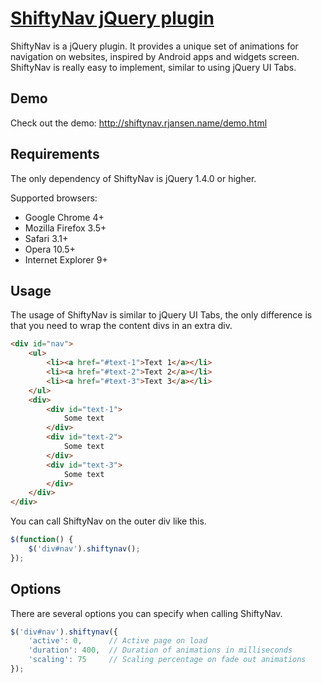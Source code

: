 [ShiftyNav jQuery plugin](http://shiftynav.rjansen.name/)
=========

ShiftyNav is a jQuery plugin. It provides a unique set of animations for navigation on websites, inspired by Android apps and widgets screen. ShiftyNav is really easy to implement, similar to using jQuery UI Tabs.

Demo
----

Check out the demo: http://shiftynav.rjansen.name/demo.html

Requirements
------------

The only dependency of ShiftyNav is jQuery 1.4.0 or higher.

Supported browsers:
- Google Chrome 4+
- Mozilla Firefox 3.5+
- Safari 3.1+
- Opera 10.5+
- Internet Explorer 9+

Usage
-----

The usage of ShiftyNav is similar to jQuery UI Tabs, the only difference is that you need to wrap the content divs in an extra div.

```html
<div id="nav">
    <ul>
        <li><a href="#text-1">Text 1</a></li>
        <li><a href="#text-2">Text 2</a></li>
        <li><a href="#text-3">Text 3</a></li>
    </ul>
    <div>
        <div id="text-1">
            Some text
        </div>
        <div id="text-2">
            Some text
        </div>
        <div id="text-3">
            Some text
        </div>
    </div>
</div>
```

You can call ShiftyNav on the outer div like this.

```javascript
$(function() {
    $('div#nav').shiftynav();
});
```

Options
-------

There are several options you can specify when calling ShiftyNav.

```javascript
$('div#nav').shiftynav({
    'active': 0,      // Active page on load
    'duration': 400,  // Duration of animations in milliseconds
    'scaling': 75     // Scaling percentage on fade out animations
});
```
